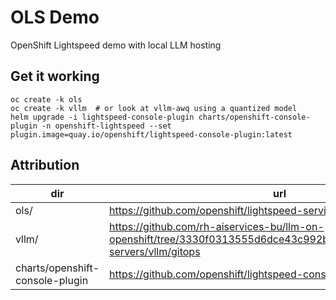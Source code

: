 # OLS Demo

OpenShift Lightspeed demo with local LLM hosting

## Get it working

```
oc create -k ols
oc create -k vllm  # or look at vllm-awq using a quantized model
helm upgrade -i lightspeed-console-plugin charts/openshift-console-plugin -n openshift-lightspeed --set plugin.image=quay.io/openshift/lightspeed-console-plugin:latest
```

## Attribution

| dir | url |
| --- | --- | 
| ols/ | https://github.com/openshift/lightspeed-service |
| vllm/ | https://github.com/rh-aiservices-bu/llm-on-openshift/tree/3330f0313555d6dce43c992bb91ca7315ca4f027/llm-servers/vllm/gitops |
| charts/openshift-console-plugin | https://github.com/openshift/lightspeed-console |
